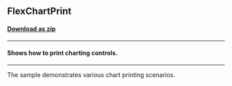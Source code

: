 ## FlexChartPrint
#### [Download as zip](https://grapecity.github.io/DownGit/#/home?url=https://github.com/GrapeCity/ComponentOne-UWP-Samples/tree/master/C1.UWP.FlexChart/CS/FlexChartPrint)
____
#### Shows how to print charting controls.
____
The sample demonstrates various chart printing scenarios.
